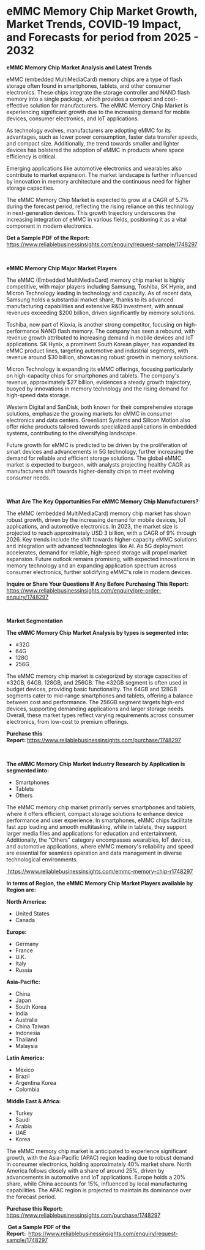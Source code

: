 <p><h1>eMMC Memory Chip Market Growth, Market Trends, COVID-19 Impact, and Forecasts for period from 2025 - 2032</h1></p><p><strong>eMMC Memory Chip Market Analysis and Latest Trends</strong></p>
<p><p>eMMC (embedded MultiMediaCard) memory chips are a type of flash storage often found in smartphones, tablets, and other consumer electronics. These chips integrate the storage controller and NAND flash memory into a single package, which provides a compact and cost-effective solution for manufacturers. The eMMC Memory Chip Market is experiencing significant growth due to the increasing demand for mobile devices, consumer electronics, and IoT applications. </p><p>As technology evolves, manufacturers are adopting eMMC for its advantages, such as lower power consumption, faster data transfer speeds, and compact size. Additionally, the trend towards smaller and lighter devices has bolstered the adoption of eMMC in products where space efficiency is critical. </p><p>Emerging applications like automotive electronics and wearables also contribute to market expansion. The market landscape is further influenced by innovation in memory architecture and the continuous need for higher storage capacities. </p><p>The eMMC Memory Chip Market is expected to grow at a CAGR of 5.7% during the forecast period, reflecting the rising reliance on this technology in next-generation devices. This growth trajectory underscores the increasing integration of eMMC in various fields, positioning it as a vital component in modern electronics.</p></p>
<p><strong>Get a Sample PDF of the Report:&nbsp;</strong> <a href="https://www.reliablebusinessinsights.com/enquiry/request-sample/1748297?utm_campaign=2821&utm_medium=2&utm_source=Github&utm_content=ia&utm_term=17042025&utm_id=emmc-memory-chip">https://www.reliablebusinessinsights.com/enquiry/request-sample/1748297</a></p>
<p>&nbsp;</p>
<p><strong>eMMC Memory Chip Major Market Players</strong></p>
<p><p>The eMMC (Embedded MultiMediaCard) memory chip market is highly competitive, with major players including Samsung, Toshiba, SK Hynix, and Micron Technology leading in technology and capacity. As of recent data, Samsung holds a substantial market share, thanks to its advanced manufacturing capabilities and extensive R&D investment, with annual revenues exceeding $200 billion, driven significantly by memory solutions.</p><p>Toshiba, now part of Kioxia, is another strong competitor, focusing on high-performance NAND flash memory. The company has seen a rebound, with revenue growth attributed to increasing demand in mobile devices and IoT applications. SK Hynix, a prominent South Korean player, has expanded its eMMC product lines, targeting automotive and industrial segments, with revenue around $30 billion, showcasing robust growth in memory solutions.</p><p>Micron Technology is expanding its eMMC offerings, focusing particularly on high-capacity chips for smartphones and tablets. The company's revenue, approximately $27 billion, evidences a steady growth trajectory, buoyed by innovations in memory technology and the rising demand for high-speed data storage.</p><p>Western Digital and SanDisk, both known for their comprehensive storage solutions, emphasize the growing markets for eMMC in consumer electronics and data centers. Greenliant Systems and Silicon Motion also offer niche products tailored towards specialized applications in embedded systems, contributing to the diversifying landscape.</p><p>Future growth for eMMC is predicted to be driven by the proliferation of smart devices and advancements in 5G technology, further increasing the demand for reliable and efficient storage solutions. The global eMMC market is expected to burgeon, with analysts projecting healthy CAGR as manufacturers shift towards higher-density chips to meet evolving consumer needs.</p></p>
<p>&nbsp;</p>
<p><strong>What Are The Key Opportunities For eMMC Memory Chip Manufacturers?</strong></p>
<p><p>The eMMC (embedded MultiMediaCard) memory chip market has shown robust growth, driven by the increasing demand for mobile devices, IoT applications, and automotive electronics. In 2023, the market size is projected to reach approximately USD 3 billion, with a CAGR of 9% through 2026. Key trends include the shift towards higher-capacity eMMC solutions and integration with advanced technologies like AI. As 5G deployment accelerates, demand for reliable, high-speed storage will propel market expansion. Future outlook remains promising, with expected innovations in memory technology and an expanding application spectrum across consumer electronics, further solidifying eMMC's role in modern devices.</p></p>
<p><strong>Inquire or Share Your Questions If Any Before Purchasing This Report:</strong> <a href="https://www.reliablebusinessinsights.com/enquiry/pre-order-enquiry/1748297?utm_campaign=2821&utm_medium=2&utm_source=Github&utm_content=ia&utm_term=17042025&utm_id=emmc-memory-chip">https://www.reliablebusinessinsights.com/enquiry/pre-order-enquiry/1748297</a></p>
<p>&nbsp;</p>
<p><strong>Market Segmentation</strong></p>
<p><strong>The eMMC Memory Chip Market Analysis by types is segmented into:</strong></p>
<p><ul><li>≤32G</li><li>64G</li><li>128G</li><li>256G</li></ul></p>
<p><p>The eMMC memory chip market is categorized by storage capacities of ≤32GB, 64GB, 128GB, and 256GB. The ≤32GB segment is often used in budget devices, providing basic functionality. The 64GB and 128GB segments cater to mid-range smartphones and tablets, offering a balance between cost and performance. The 256GB segment targets high-end devices, supporting demanding applications and larger storage needs. Overall, these market types reflect varying requirements across consumer electronics, from low-cost to premium offerings.</p></p>
<p><strong>Purchase this Report:&nbsp;</strong><a href="https://www.reliablebusinessinsights.com/purchase/1748297?utm_campaign=2821&utm_medium=2&utm_source=Github&utm_content=ia&utm_term=17042025&utm_id=emmc-memory-chip">https://www.reliablebusinessinsights.com/purchase/1748297</a></p>
<p>&nbsp;</p>
<p><strong>The eMMC Memory Chip Market Industry Research by Application is segmented into:</strong></p>
<p><ul><li>Smartphones</li><li>Tablets</li><li>Others</li></ul></p>
<p><p>The eMMC memory chip market primarily serves smartphones and tablets, where it offers efficient, compact storage solutions to enhance device performance and user experience. In smartphones, eMMC chips facilitate fast app loading and smooth multitasking, while in tablets, they support larger media files and applications for education and entertainment. Additionally, the "Others" category encompasses wearables, IoT devices, and automotive applications, where eMMC memory's reliability and speed are essential for seamless operation and data management in diverse technological environments.</p></p>
<p><a href="https://www.reliablebusinessinsights.com/emmc-memory-chip-r1748297?utm_campaign=2821&utm_medium=2&utm_source=Github&utm_content=ia&utm_term=17042025&utm_id=emmc-memory-chip">&nbsp;https://www.reliablebusinessinsights.com/emmc-memory-chip-r1748297</a></p>
<p><strong>In terms of Region, the eMMC Memory Chip Market Players available by Region are:</strong></p>
<p>
    <p> <strong> North America: </strong>
        <ul>
            <li>United States</li>
            <li>Canada</li>
        </ul>
        </p> 
    <p> <strong> Europe: </strong>
        <ul>
            <li>Germany</li>
            <li>France</li>
            <li>U.K.</li>
            <li>Italy</li>
            <li>Russia</li>
        </ul>
        </p> 
    <p> <strong> Asia-Pacific: </strong>
        <ul>
            <li>China</li>
            <li>Japan</li>
            <li>South Korea</li>
            <li>India</li>
            <li>Australia</li>
            <li>China Taiwan</li>
            <li>Indonesia</li>
            <li>Thailand</li>
            <li>Malaysia</li>
        </ul>
        </p> 
    <p> <strong> Latin America: </strong>
        <ul>
            <li>Mexico</li>
            <li>Brazil</li>
            <li>Argentina Korea</li>
            <li>Colombia</li>
        </ul>
        </p> 
    <p> <strong> Middle East & Africa: </strong>
        <ul>
            <li>Turkey</li>
            <li>Saudi</li>
            <li>Arabia</li>
            <li>UAE</li>
            <li>Korea</li>
        </ul>
    </p>
    </p>
<p><p>The eMMC memory chip market is anticipated to experience significant growth, with the Asia-Pacific (APAC) region leading due to robust demand in consumer electronics, holding approximately 40% market share. North America follows closely with a share of around 25%, driven by advancements in automotive and IoT applications. Europe holds a 20% share, while China accounts for 15%, influenced by local manufacturing capabilities. The APAC region is projected to maintain its dominance over the forecast period.</p></p>
<p><strong>Purchase this Report: </strong><a href="https://www.reliablebusinessinsights.com/purchase/1748297?utm_campaign=2821&utm_medium=2&utm_source=Github&utm_content=ia&utm_term=17042025&utm_id=emmc-memory-chip">https://www.reliablebusinessinsights.com/purchase/1748297</a></p>
<p>&nbsp;<strong>Get a Sample PDF of the Report:&nbsp;&nbsp;</strong><a href="https://www.reliablebusinessinsights.com/enquiry/request-sample/1748297?utm_campaign=2821&utm_medium=2&utm_source=Github&utm_content=ia&utm_term=17042025&utm_id=emmc-memory-chip">https://www.reliablebusinessinsights.com/enquiry/request-sample/1748297</a></p>
<p><strong></strong></p>
<p><p></p><p></p><p></p></p>